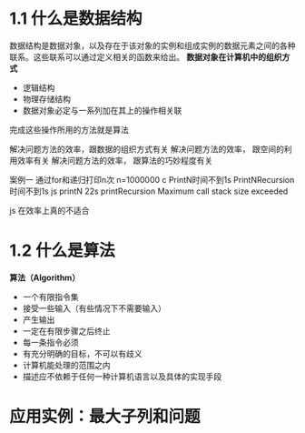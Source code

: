 # 1.1 什么是数据结构

数据结构是数据对象，以及存在于该对象的实例和组成实例的数据元素之间的各种联系。这些联系可以通过定义相关的函数来给出。
**数据对象在计算机中的组织方式**

- 逻辑结构
- 物理存储结构
- 数据对象必定与一系列加在其上的操作相关联

完成这些操作所用的方法就是算法

解决问题方法的效率，跟数据的组织方式有关
解决问题方法的效率， 跟空间的利用效率有关
解决问题方法的效率， 跟算法的巧妙程度有关

案例一 通过for和递归打印n次
n=1000000
c PrintN时间不到1s PrintNRecursion时间不到1s
js printN 22s printRecursion Maximum call stack size exceeded

js 在效率上真的不适合

# 1.2 什么是算法

 **算法（Algorithm）** 

- 一个有限指令集
- 接受一些输入（有些情况下不需要输入）
- 产生输出
- 一定在有限步骤之后终止
- 每一条指令必须
- 有充分明确的目标，不可以有歧义
- 计算机能处理的范围之内
- 描述应不依赖于任何一种计算机语言以及具体的实现手段

# 应用实例：最大子列和问题